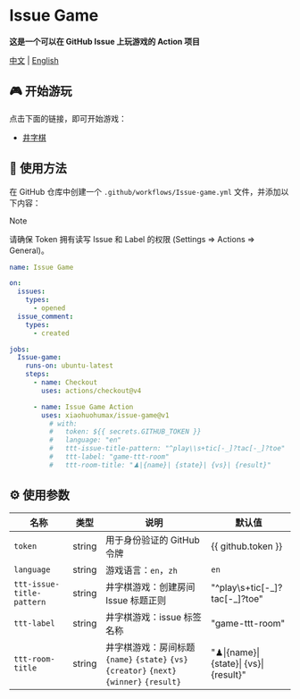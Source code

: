 # Issue Game

**这是一个可以在 GitHub Issue 上玩游戏的 Action 项目**

[中文](README_ZH.md) | [English](README.md)

## 🎮 开始游玩

点击下面的链接，即可开始游戏：

+ [井字棋](https://github.com/xiaohuohumax/issue-game/issues/new?title=Play%20Tic-Tac-Toe&body=请不要修改%20Issue%20标题和内容，直接提交即可。%0Alanguage:zh '点击此处创建房间，开始游戏')

## 📖 使用方法

在 GitHub 仓库中创建一个 `.github/workflows/Issue-game.yml` 文件，并添加以下内容：

> [!Note]
> 请确保 Token 拥有读写 Issue 和 Label 的权限 (Settings => Actions => General)。

```yaml
name: Issue Game

on:
  issues:
    types:
      - opened
  issue_comment:
    types:
      - created

jobs:
  Issue-game:
    runs-on: ubuntu-latest
    steps:
      - name: Checkout
        uses: actions/checkout@v4

      - name: Issue Game Action
        uses: xiaohuohumax/issue-game@v1
          # with:
          #   token: ${{ secrets.GITHUB_TOKEN }}
          #   language: "en"
          #   ttt-issue-title-pattern: "^play\\s+tic[-_]?tac[-_]?toe"
          #   ttt-label: "game-ttt-room"
          #   ttt-room-title: "♟|{name}| {state}| {vs}| {result}"
```

## ⚙ 使用参数

| 名称                      | 类型   | 说明                                                                                      | 默认值                                  |
| ------------------------- | ------ | ----------------------------------------------------------------------------------------- | --------------------------------------- |
| `token`                   | string | 用于身份验证的 GitHub 令牌                                                                | {{ github.token }}                      |
| `language`                | string | 游戏语言：`en`，`zh`                                                                      | `en`                                    |
| `ttt-issue-title-pattern` | string | 井字棋游戏：创建房间 Issue 标题正则                                                       | "^play\\s+tic[-\_]?tac[-\_]?toe"        |
| `ttt-label`               | string | 井字棋游戏：issue 标签名称                                                                | "game-ttt-room"                         |
| `ttt-room-title`          | string | 井字棋游戏：房间标题 `{name}` `{state}` `{vs}` `{creator}` `{next}` `{winner}` `{result}` | "♟\|{name}\| {state}\| {vs}\| {result}" |
